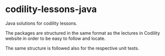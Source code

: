 # codility-lessons-java

Java solutions for codility lessons.

The packages are structured in the same format as the lectures in Codility website in order to be
easy to follow and locate.

The same structure is followed also for the respective unit tests.
